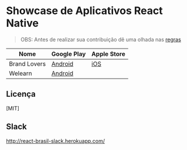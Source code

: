 # Showcase de Aplicativos React Native

> OBS: Antes de realizar sua contribuição dê uma olhada nas [regras](https://github.com/react-brasil/showcase-app/blob/master/CONTRIBUTING.md)

Nome | Google Play | Apple Store
------------ | ------- | ------------
Brand Lovers | [Android](https://play.google.com/store/apps/details?id=com.brandlovers.app) | [iOS](https://itunes.apple.com/us/app/brand-lovers-descubra-seu/id1094374278)
Welearn | [Android](https://play.google.com/store/apps/details?id=co.welearnit.app) | 


## Licença

[MIT]

## Slack
http://react-brasil-slack.herokuapp.com/
